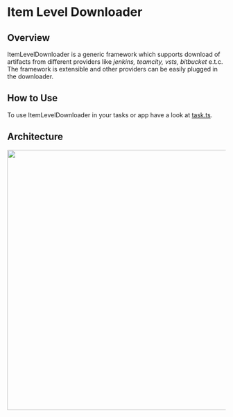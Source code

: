 ﻿# Item Level Downloader

## Overview
ItemLevelDownloader is a generic framework which supports download of artifacts from different providers like *jenkins, teamcity, vsts, bitbucket* e.t.c. The framework is extensible and other providers can be easily plugged in the downloader.

## How to Use
To use ItemLevelDownloader in your tasks or app have a look at [task.ts](src/task.ts).

## Architecture
<img src="https://cdn.rawgit.com/omeshp/ItemLevelDownloader/0e9159a3/src/sequence.svg" height=600 width=800/>
